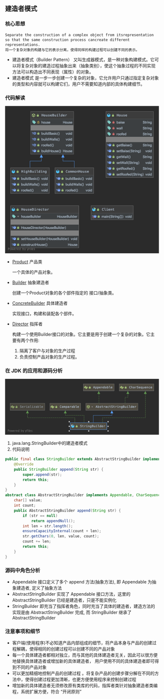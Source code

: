 ## 建造者模式
### 核心思想
```
Separate the construction of a complex object from itsrepresentation so that the same construction process cancreate different representations.
将一个复杂对象的构建与它的表示分离，使得同样的构建过程可以创建不同的表示。
```
- 建造者模式（Builder Pattern） 又叫生成器模式，是一种对象构建模式。它可以将复杂对象的建造过程抽象出来（抽象类别），使这个抽象过程的不同实现方法可以构造出不同表现（属性）的对象。
- 建造者模式 是一步一步创建一个复杂的对象，它允许用户只通过指定复杂对象的类型和内容就可以构建它们，用户不需要知道内部的具体构建细节。

### 代码解读
![类图](improve/uml/builder.png)

- [Product](improve/House.java) 产品类

    一个具体的产品对象。
- [Builder](improve/HouseBuilder.java) 抽象建造者

    创建一个Product对象的各个部件指定的 接口/抽象类。
- [ConcreteBuilder](improve/CommonBuilding.java) 具体建造者

    实现接口，构建和装配各个部件。 
- [Director](improve/HouseDirector.java)  指挥者

    构建一个使用Builder接口的对象。它主要是用于创建一个复杂的对象。它主要有两个作用:
    1. 隔离了客户与对象的生产过程
    2. 负责控制产品对象的生产过程。 

### 在 JDK 的应用和源码分析
![](improve/uml/StringBuilder.png)
1. java.lang.StringBuilder中的建造者模式
2. 代码说明
```java
public final class StringBuilder extends AbstractStringBuilder implements java.io.Serializable, CharSequence {
    @Override
    public StringBuilder append(String str) {
        super.append(str);
        return this;
    }
}
abstract class AbstractStringBuilder implements Appendable, CharSequence {
    char[] value;
    int count;
    public AbstractStringBuilder append(String str) {
        if (str == null)
            return appendNull();
        int len = str.length();
        ensureCapacityInternal(count + len);
        str.getChars(0, len, value, count);
        count += len;
        return this;
    }
}
```
### 源码中角色分析
- Appendable 接口定义了多个 append 方法(抽象方法), 即 Appendable 为抽象建造者, 定义了抽象方法
- AbstractStringBuilder 实现了 Appendable 接口方法，这里的 AbstractStringBuilder 已经是建造者，只是不能实例化
- StringBuilder 即充当了指挥者角色，同时充当了具体的建造者，建造方法的实现是由 AbstractStringBuilder 完成, 而 StringBuilder 继承了 AbstractStringBuilder

### 注意事项和细节
- 客户端(使用程序)不必知道产品内部组成的细节，将产品本身与产品的创建过程解耦，使得相同的创建过程可以创建不同的产品对象
- 每一个具体建造者都相对独立，而与其他的具体建造者无关，因此可以很方便地替换具体建造者或增加新的具体建造者， 用户使用不同的具体建造者即可得到不同的产品对象
- 可以更加精细地控制产品的创建过程 。将复杂产品的创建步骤分解在不同的方法中，使得创建过程更加清晰，也更方便使用程序来控制创建过程
- 增加新的具体建造者无须修改原有类库的代码，指挥者类针对抽象建造者类编程，系统扩展方便，符合 “开闭原则”